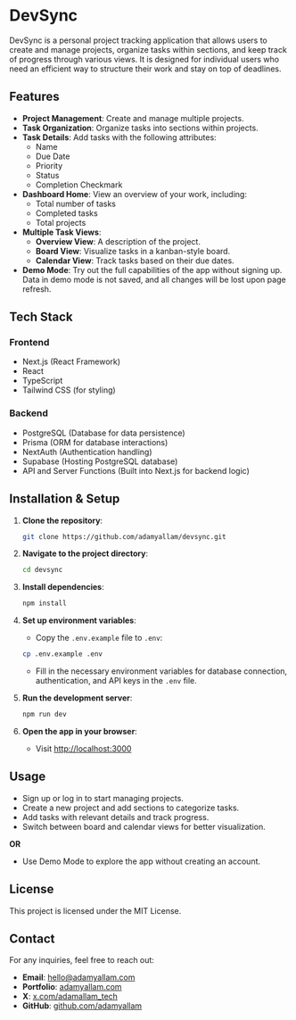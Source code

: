 # DevSync

DevSync is a personal project tracking application that allows users to create and manage projects, organize tasks within sections, and keep track of progress through various views. It is designed for individual users who need an efficient way to structure their work and stay on top of deadlines.

## Features

- **Project Management**: Create and manage multiple projects.
- **Task Organization**: Organize tasks into sections within projects.
- **Task Details**: Add tasks with the following attributes:
  - Name
  - Due Date
  - Priority
  - Status
  - Completion Checkmark
- **Dashboard Home**: View an overview of your work, including:
  - Total number of tasks
  - Completed tasks
  - Total projects
- **Multiple Task Views**:
  - **Overview View**: A description of the project.
  - **Board View**: Visualize tasks in a kanban-style board.
  - **Calendar View**: Track tasks based on their due dates.
- **Demo Mode**: Try out the full capabilities of the app without signing up. Data in demo mode is not saved, and all changes will be lost upon page refresh.

## Tech Stack

### Frontend
- Next.js (React Framework)
- React
- TypeScript
- Tailwind CSS (for styling)

### Backend
- PostgreSQL (Database for data persistence)
- Prisma (ORM for database interactions)
- NextAuth (Authentication handling)
- Supabase (Hosting PostgreSQL database)
- API and Server Functions (Built into Next.js for backend logic)

## Installation & Setup

1. **Clone the repository**:
   ```bash
   git clone https://github.com/adamyallam/devsync.git
   ```

2. **Navigate to the project directory**:
   ```bash
   cd devsync
   ```

3. **Install dependencies**:
   ```bash
   npm install
   ```

4. **Set up environment variables**:
   - Copy the `.env.example` file to `.env`:
    ```bash
    cp .env.example .env
    ```
   - Fill in the necessary environment variables for database connection, authentication, and API keys in the `.env` file.

5. **Run the development server**:
   ```bash
   npm run dev
   ```

6. **Open the app in your browser**:
   - Visit [http://localhost:3000](http://localhost:3000)

## Usage

- Sign up or log in to start managing projects.
- Create a new project and add sections to categorize tasks.
- Add tasks with relevant details and track progress.
- Switch between board and calendar views for better visualization.

**OR**

- Use Demo Mode to explore the app without creating an account.

## License

This project is licensed under the MIT License.

## Contact

For any inquiries, feel free to reach out:

- **Email**: hello@adamyallam.com
- **Portfolio**: [adamyallam.com](https://adamyallam.com/)
- **X**: [x.com/adamallam_tech](https://x.com/adamallam_tech)
- **GitHub**: [github.com/adamyallam](https://github.com/adamyallam)
